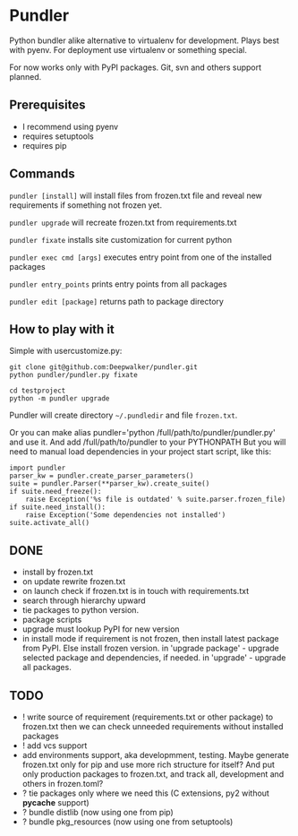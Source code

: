 Pundler
=======

Python bundler alike alternative to virtualenv for development. Plays best with pyenv.
For deployment use virtualenv or something special.

For now works only with PyPI packages.
Git, svn and others support planned.


Prerequisites
-------------

- I recommend using pyenv
- requires setuptools
- requires pip


Commands
--------

`pundler [install]` will install files from frozen.txt file and reveal
    new requirements if something not frozen yet.

`pundler upgrade` will recreate frozen.txt from requirements.txt

`pundler fixate` installs site customization for current python

`pundler exec cmd [args]` executes entry point from one of the installed packages

`pundler entry_points` prints entry points from all packages

`pundler edit [package]` returns path to package directory


How to play with it
-------------------

Simple with usercustomize.py:

    git clone git@github.com:Deepwalker/pundler.git
    python pundler/pundler.py fixate

    cd testproject
    python -m pundler upgrade

Pundler will create directory `~/.pundledir` and file `frozen.txt`.

Or you can make alias pundler='python /full/path/to/pundler/pundler.py' and use it.
And add /full/path/to/pundler to your PYTHONPATH
But you will need to manual load dependencies in your project start script, like this:

    import pundler
    parser_kw = pundler.create_parser_parameters()
    suite = pundler.Parser(**parser_kw).create_suite()
    if suite.need_freeze():
        raise Exception('%s file is outdated' % suite.parser.frozen_file)
    if suite.need_install():
        raise Exception('Some dependencies not installed')
    suite.activate_all()


DONE
----
- install by frozen.txt
- on update rewrite frozen.txt
- on launch check if frozen.txt is in touch with requirements.txt
- search through hierarchy upward
- tie packages to python version.
- package scripts
- upgrade must lookup PyPI for new version
- in install mode if requirement is not frozen, then install latest package from PyPI. Else install frozen version.
  in 'upgrade package' - upgrade selected package and dependencies, if needed.
  in 'upgrade' - upgrade all packages.


TODO
----
- ! write source of requirement (requirements.txt or other package) to frozen.txt then we can check unneeded requirements without installed packages
- ! add vcs support
- add environments support, aka developmment, testing.
Maybe generate frozen.txt only for pip and use more rich structure for itself?
And put only production packages to frozen.txt, and track all, development and others in frozen.toml?
- ? tie packages only where we need this (C extensions, py2 without __pycache__ support)
- ? bundle distlib (now using one from pip)
- ? bundle pkg_resources (now using one from setuptools)